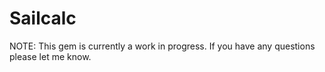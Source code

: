 # Sailcalc

NOTE: This gem is currently a work in progress.  If you have any questions please let me know.
